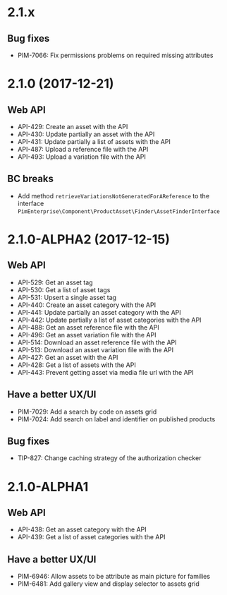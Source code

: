 # 2.1.x

## Bug fixes

- PIM-7066: Fix permissions problems on required missing attributes

# 2.1.0 (2017-12-21)

## Web API

- API-429: Create an asset with the API
- API-430: Update partially an asset with the API
- API-431: Update partially a list of assets with the API
- API-487: Upload a reference file with the API
- API-493: Upload a variation file with the API

## BC breaks

- Add method `retrieveVariationsNotGeneratedForAReference` to the interface `PimEnterprise\Component\ProductAsset\Finder\AssetFinderInterface`

# 2.1.0-ALPHA2 (2017-12-15)

## Web API

- API-529: Get an asset tag
- API-530: Get a list of asset tags
- API-531: Upsert a single asset tag
- API-440: Create an asset category with the API
- API-441: Update partially an asset category with the API
- API-442: Update partially a list of asset categories with the API
- API-488: Get an asset reference file with the API
- API-496: Get an asset variation file with the API
- API-514: Download an asset reference file with the API
- API-513: Download an asset variation file with the API
- API-427: Get an asset with the API
- API-428: Get a list of assets with the API
- API-443: Prevent getting asset via media file url with the API

## Have a better UX/UI

- PIM-7029: Add a search by code on assets grid
- PIM-7024: Add search on label and identifier on published products

## Bug fixes

- TIP-827: Change caching strategy of the authorization checker

# 2.1.0-ALPHA1

## Web API

- API-438: Get an asset category with the API
- API-439: Get a list of asset categories with the API

## Have a better UX/UI

- PIM-6946: Allow assets to be attribute as main picture for families
- PIM-6481: Add gallery view and display selector to assets grid
